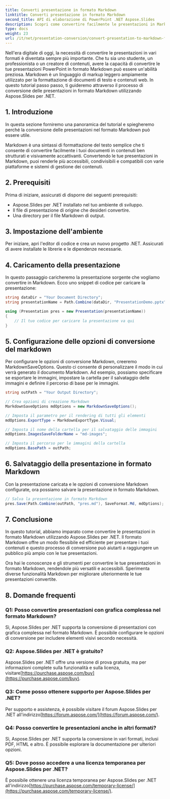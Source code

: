 ```yaml
---
title: Converti presentazione in formato Markdown
linktitle: Converti presentazione in formato Markdown
second_title: API di elaborazione di PowerPoint .NET Aspose.Slides
description: Scopri come convertire facilmente le presentazioni in Markdown utilizzando Aspose.Slides per .NET. Guida passo passo con esempi di codice.
type: docs
weight: 23
url: /it/net/presentation-conversion/convert-presentation-to-markdown-format/
---
```


Nell'era digitale di oggi, la necessità di convertire le presentazioni in vari formati è diventata sempre più importante. Che tu sia uno studente, un professionista o un creatore di contenuti, avere la capacità di convertire le tue presentazioni PowerPoint in formato Markdown può essere un'abilità preziosa. Markdown è un linguaggio di markup leggero ampiamente utilizzato per la formattazione di documenti di testo e contenuti web. In questo tutorial passo passo, ti guideremo attraverso il processo di conversione delle presentazioni in formato Markdown utilizzando Aspose.Slides per .NET.

## 1. Introduzione

In questa sezione forniremo una panoramica del tutorial e spiegheremo perché la conversione delle presentazioni nel formato Markdown può essere utile.

Markdown è una sintassi di formattazione del testo semplice che ti consente di convertire facilmente i tuoi documenti in contenuti ben strutturati e visivamente accattivanti. Convertendo le tue presentazioni in Markdown, puoi renderle più accessibili, condivisibili e compatibili con varie piattaforme e sistemi di gestione dei contenuti.

## 2. Prerequisiti

Prima di iniziare, assicurati di disporre dei seguenti prerequisiti:

- Aspose.Slides per .NET installato nel tuo ambiente di sviluppo.
- Il file di presentazione di origine che desideri convertire.
- Una directory per il file Markdown di output.

## 3. Impostazione dell'ambiente

Per iniziare, apri l'editor di codice e crea un nuovo progetto .NET. Assicurati di avere installate le librerie e le dipendenze necessarie.

## 4. Caricamento della presentazione

In questo passaggio caricheremo la presentazione sorgente che vogliamo convertire in Markdown. Ecco uno snippet di codice per caricare la presentazione:

```csharp
string dataDir = "Your Document Directory";
string presentationName = Path.Combine(dataDir, "PresentationDemo.pptx");

using (Presentation pres = new Presentation(presentationName))
{
    // Il tuo codice per caricare la presentazione va qui
}
```

## 5. Configurazione delle opzioni di conversione del markdown

Per configurare le opzioni di conversione Markdown, creeremo MarkdownSaveOptions. Questo ci consente di personalizzare il modo in cui verrà generato il documento Markdown. Ad esempio, possiamo specificare se esportare le immagini, impostare la cartella per il salvataggio delle immagini e definire il percorso di base per le immagini.

```csharp
string outPath = "Your Output Directory";

// Crea opzioni di creazione Markdown
MarkdownSaveOptions mdOptions = new MarkdownSaveOptions();

// Imposta il parametro per il rendering di tutti gli elementi
mdOptions.ExportType = MarkdownExportType.Visual;

// Imposta il nome della cartella per il salvataggio delle immagini
mdOptions.ImagesSaveFolderName = "md-images";

// Imposta il percorso per le immagini della cartella
mdOptions.BasePath = outPath;
```

## 6. Salvataggio della presentazione in formato Markdown

Con la presentazione caricata e le opzioni di conversione Markdown configurate, ora possiamo salvare la presentazione in formato Markdown.

```csharp
// Salva la presentazione in formato Markdown
pres.Save(Path.Combine(outPath, "pres.md"), SaveFormat.Md, mdOptions);
```

## 7. Conclusione

In questo tutorial, abbiamo imparato come convertire le presentazioni in formato Markdown utilizzando Aspose.Slides per .NET. Il formato Markdown offre un modo flessibile ed efficiente per presentare i tuoi contenuti e questo processo di conversione può aiutarti a raggiungere un pubblico più ampio con le tue presentazioni.

Ora hai le conoscenze e gli strumenti per convertire le tue presentazioni in formato Markdown, rendendole più versatili e accessibili. Sperimenta diverse funzionalità Markdown per migliorare ulteriormente le tue presentazioni convertite.

## 8. Domande frequenti

### Q1: Posso convertire presentazioni con grafica complessa nel formato Markdown?

Sì, Aspose.Slides per .NET supporta la conversione di presentazioni con grafica complessa nel formato Markdown. È possibile configurare le opzioni di conversione per includere elementi visivi secondo necessità.

### Q2: Aspose.Slides per .NET è gratuito?

Aspose.Slides per .NET offre una versione di prova gratuita, ma per informazioni complete sulla funzionalità e sulla licenza, visitare[https://purchase.aspose.com/buy](https://purchase.aspose.com/buy).

### Q3: Come posso ottenere supporto per Aspose.Slides per .NET?

 Per supporto e assistenza, è possibile visitare il forum Aspose.Slides per .NET all'indirizzo[https://forum.aspose.com/](https://forum.aspose.com/).

### Q4: Posso convertire le presentazioni anche in altri formati?

Sì, Aspose.Slides per .NET supporta la conversione in vari formati, inclusi PDF, HTML e altro. È possibile esplorare la documentazione per ulteriori opzioni.

### Q5: Dove posso accedere a una licenza temporanea per Aspose.Slides per .NET?

 È possibile ottenere una licenza temporanea per Aspose.Slides per .NET all'indirizzo[https://purchase.aspose.com/temporary-license/](https://purchase.aspose.com/temporary-license/).
